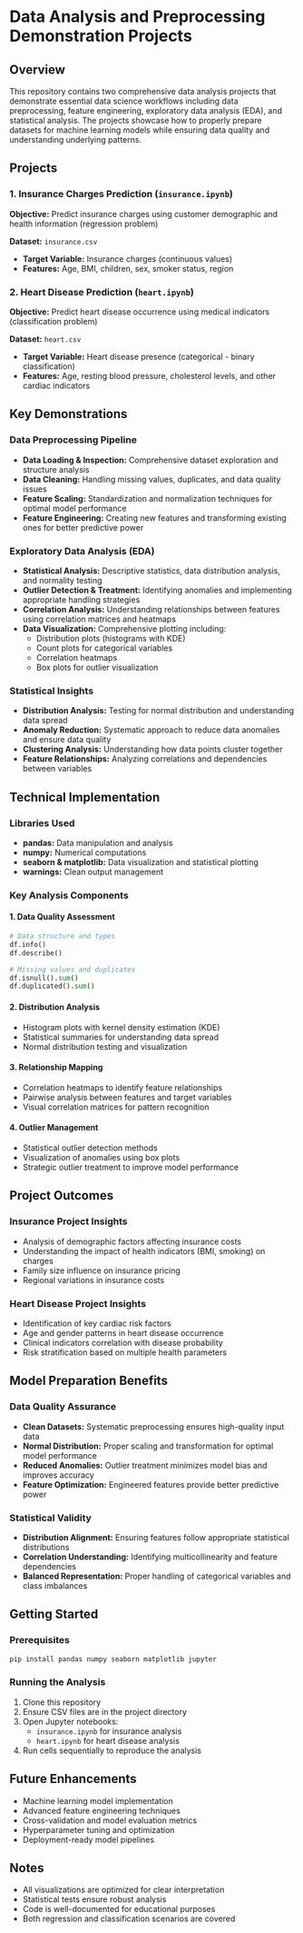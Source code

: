 # Data Analysis and Preprocessing Demonstration Projects

## Overview
This repository contains two comprehensive data analysis projects that demonstrate essential data science workflows including data preprocessing, feature engineering, exploratory data analysis (EDA), and statistical analysis. The projects showcase how to properly prepare datasets for machine learning models while ensuring data quality and understanding underlying patterns.

## Projects

### 1.  Insurance Charges Prediction (`insurance.ipynb`)
**Objective:** Predict insurance charges using customer demographic and health information (regression problem)

**Dataset:** `insurance.csv`
- **Target Variable:** Insurance charges (continuous values)
- **Features:** Age, BMI, children, sex, smoker status, region

### 2.  Heart Disease Prediction (`heart.ipynb`)
**Objective:** Predict heart disease occurrence using medical indicators (classification problem)

**Dataset:** `heart.csv`
- **Target Variable:** Heart disease presence (categorical - binary classification)
- **Features:** Age, resting blood pressure, cholesterol levels, and other cardiac indicators

##  Key Demonstrations

### Data Preprocessing Pipeline
- **Data Loading & Inspection:** Comprehensive dataset exploration and structure analysis
- **Data Cleaning:** Handling missing values, duplicates, and data quality issues
- **Feature Scaling:** Standardization and normalization techniques for optimal model performance
- **Feature Engineering:** Creating new features and transforming existing ones for better predictive power

### Exploratory Data Analysis (EDA)
- **Statistical Analysis:** Descriptive statistics, data distribution analysis, and normality testing
- **Outlier Detection & Treatment:** Identifying anomalies and implementing appropriate handling strategies
- **Correlation Analysis:** Understanding relationships between features using correlation matrices and heatmaps
- **Data Visualization:** Comprehensive plotting including:
  - Distribution plots (histograms with KDE)
  - Count plots for categorical variables
  - Correlation heatmaps
  - Box plots for outlier visualization

### Statistical Insights
- **Distribution Analysis:** Testing for normal distribution and understanding data spread
- **Anomaly Reduction:** Systematic approach to reduce data anomalies and ensure data quality
- **Clustering Analysis:** Understanding how data points cluster together
- **Feature Relationships:** Analyzing correlations and dependencies between variables

##  Technical Implementation

### Libraries Used
- **pandas:** Data manipulation and analysis
- **numpy:** Numerical computations
- **seaborn & matplotlib:** Data visualization and statistical plotting
- **warnings:** Clean output management

### Key Analysis Components

#### 1. Data Quality Assessment
```python
# Data structure and types
df.info()
df.describe()

# Missing values and duplicates
df.isnull().sum()
df.duplicated().sum()
```

#### 2. Distribution Analysis
- Histogram plots with kernel density estimation (KDE)
- Statistical summaries for understanding data spread
- Normal distribution testing and visualization

#### 3. Relationship Mapping
- Correlation heatmaps to identify feature relationships
- Pairwise analysis between features and target variables
- Visual correlation matrices for pattern recognition

#### 4. Outlier Management
- Statistical outlier detection methods
- Visualization of anomalies using box plots
- Strategic outlier treatment to improve model performance

##  Project Outcomes

### Insurance Project Insights
- Analysis of demographic factors affecting insurance costs
- Understanding the impact of health indicators (BMI, smoking) on charges
- Family size influence on insurance pricing
- Regional variations in insurance costs

### Heart Disease Project Insights
- Identification of key cardiac risk factors
- Age and gender patterns in heart disease occurrence
- Clinical indicators correlation with disease probability
- Risk stratification based on multiple health parameters

##  Model Preparation Benefits

### Data Quality Assurance
- **Clean Datasets:** Systematic preprocessing ensures high-quality input data
- **Normal Distribution:** Proper scaling and transformation for optimal model performance
- **Reduced Anomalies:** Outlier treatment minimizes model bias and improves accuracy
- **Feature Optimization:** Engineered features provide better predictive power

### Statistical Validity
- **Distribution Alignment:** Ensuring features follow appropriate statistical distributions
- **Correlation Understanding:** Identifying multicollinearity and feature dependencies
- **Balanced Representation:** Proper handling of categorical variables and class imbalances

##  Getting Started

### Prerequisites
```bash
pip install pandas numpy seaborn matplotlib jupyter
```

### Running the Analysis
1. Clone this repository
2. Ensure CSV files are in the project directory
3. Open Jupyter notebooks:
   - `insurance.ipynb` for insurance analysis
   - `heart.ipynb` for heart disease analysis
4. Run cells sequentially to reproduce the analysis

##  Future Enhancements
- Machine learning model implementation
- Advanced feature engineering techniques
- Cross-validation and model evaluation metrics
- Hyperparameter tuning and optimization
- Deployment-ready model pipelines

##  Notes
- All visualizations are optimized for clear interpretation
- Statistical tests ensure robust analysis
- Code is well-documented for educational purposes
- Both regression and classification scenarios are covered
